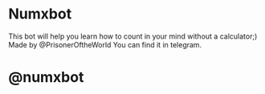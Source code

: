 # Numxbot 
This bot will help you learn how to count in your mind without a calculator;) 
Made by @PrisonerOftheWorld
You can find it in telegram. 
# @numxbot
